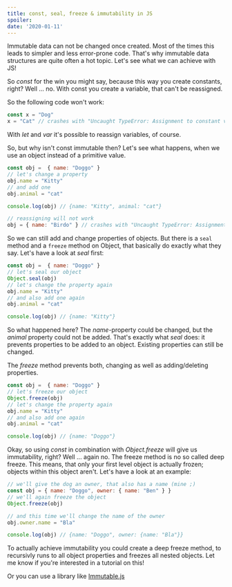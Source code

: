 ```yaml
---
title: const, seal, freeze & immutability in JS
spoiler: 
date: '2020-01-11'
---
```


Immutable data can not be changed once created. Most of the times this leads to simpler and less error-prone code. That's why immutable data structures are quite often a hot topic. Let's see what we can achieve with JS!

So *const* for the win you might say, because this way you create constants, right? Well ... no. With const you create a variable, that can't be reassigned.

So the following code won't work:

```js
const x = "Dog"
x = "Cat" // crashes with "Uncaught TypeError: Assignment to constant variable."
```

With *let* and *var* it's possible to reassign variables, of course.

So, but why isn't const immutable then? Let's see what happens, when we use an object instead of a primitive value.

```js
const obj =  { name: "Doggo" }
// let's change a property
obj.name = "Kitty"
// and add one
obj.animal = "cat"

console.log(obj) // {name: "Kitty", animal: "cat"}

// reassigning will not work
obj = { name: "Birdo" } // crashes with "Uncaught TypeError: Assignment to constant variable."
```

So we can still add and change properties of objects. But there is a `seal` method and a `freeze` method on Object, that basically do exactly what they say. Let's have a look at *seal* first:

```js
const obj =  { name: "Doggo" }
// let's seal our object
Object.seal(obj)
// let's change the property again
obj.name = "Kitty"
// and also add one again
obj.animal = "cat"

console.log(obj) // {name: "Kitty"}
```

So what happened here? The *name*-property could be changed, but the *animal* property could not be added. That's exactly what *seal* does: it prevents properties to be added to an object. Existing properties can still be changed. 

The *freeze* method prevents both, changing as well as adding/deleting properties.

```js
const obj =  { name: "Doggo" }
// let's freeze our object
Object.freeze(obj)
// let's change the property again
obj.name = "Kitty"
// and also add one again
obj.animal = "cat"

console.log(obj) // {name: "Doggo"}
```

Okay, so using *const* in combination with *Object.freeze* will give us immutability, right? Well ... again no. The freeze method is no so called deep freeze. This means, that only your first level object is actually frozen; objects within this object aren't. Let's have a look at an example:

```js
// we'll give the dog an owner, that also has a name (mine ;) 
const obj = { name: "Doggo", owner: { name: "Ben" } }
// we'll again freeze the object
Object.freeze(obj)

// and this time we'll change the name of the owner
obj.owner.name = "Bla"

console.log(obj) // {name: "Doggo", owner: {name: "Bla"}}
```

To actually achieve immutability you could create a deep freeze method, to recursivly runs to all object properties and freezes all nested objects. Let me know if you're interested in a tutorial on this!

Or you can use a library like [Immutable.js](https://github.com/immutable-js/immutable-js)